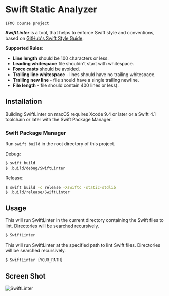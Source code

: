 # Swift Static Analyzer

`IFMO course project`

***SwiftLinter*** is a tool, that helps to enforce Swift style and conventions, based on [GitHub's Swift Style Guide](https://github.com/github/swift-style-guide).

**Supported Rules**:

- **Line length** should be 100 characters or less.
- **Leading whitespace** file shouldn't start with whitespace.
- **Force casts** should be avoided.
- **Trailing line whitespace** - lines should have no trailing whitespace.
- **Trailing new line** - file should have a single trailing newline.
- **File length** - file should contain 400 lines or less).

## Installation

Building SwiftLinter on macOS requires Xcode 9.4 or later or a Swift 4.1
toolchain or later with the Swift Package Manager.

### Swift Package Manager

Run `swift build` in the root directory of this project.

Debug:

```bash
$ swift build
$ .build/debug/SwiftLinter
```

Release:
```bash
$ swift build -c release -Xswiftc -static-stdlib
$ .build/release/SwiftLinter
```

## Usage

This will run SwiftLinter in the current directory containing the Swift files to lint. Directories will be searched recursively.

```bash
$ SwiftLinter
```

This will run SwiftLinter at the specified path to lint Swift files. Directories will be searched recursively.

```bash
$ SwiftLinter {YOUR_PATH}
```

## Screen Shot

![SwiftLinter](https://www.dropbox.com/s/dcdjtrfe4llqp0j/SwiftLinter.png?dl=1)
